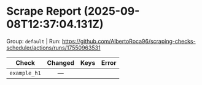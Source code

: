 # Scrape Report (2025-09-08T12:37:04.131Z)

Group: `default`  |  Run: https://github.com/AlbertoRoca96/scraping-checks-scheduler/actions/runs/17550963531

| Check | Changed | Keys | Error |
|---|:---:|:--|:--|
| `example_h1` | — |  |  |
